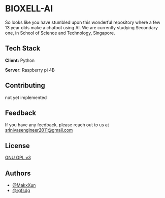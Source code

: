 
# BIOXELL-AI
So looks like you have stumbled upon this wonderful repository where a few 13 year olds make a chatbot using AI. We are currently studying Secondary one, in School of Science and Technology, Singapore.



## Tech Stack

**Client:** Python

**Server:** Raspberry pi 4B

## Contributing

not yet implemented

## Feedback

If you have any feedback, please reach out to us at srinivasengineer2011@gmail.com


## License

[GNU GPL v3](https://choosealicense.com/licenses/gpl-3.0/)


## Authors

- [@MakxXun](https://github.com/MakxXun)
- [@rgfsdg](https://github.com/rgfsdg)

